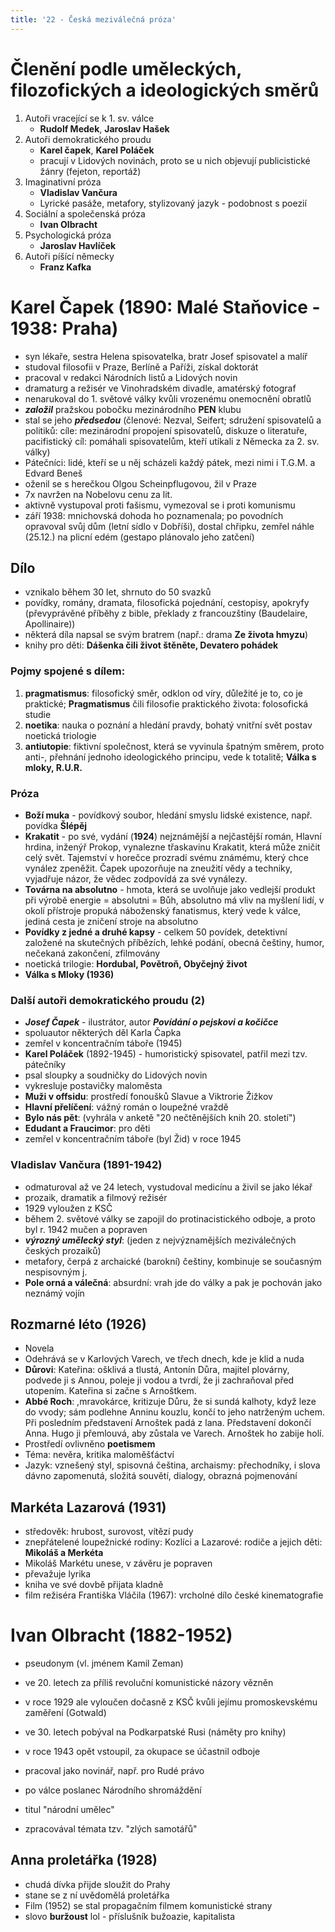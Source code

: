 ```yaml
---
title: '22 - Česká meziválečná próza'
---
```


# Členění podle uměleckých, filozofických a ideologických směrů

1. Autoři vracející se k 1. sv. válce
	- **Rudolf Medek**, **Jaroslav Hašek**
2. Autoři demokratického proudu
	- **Karel čapek**, **Karel Poláček**
	- pracují v Lidových novinách, proto se u nich objevují publicistické žánry (fejeton, reportáž)
3. Imaginativní próza
	- **Vladislav Vančura**
	- Lyrické pasáže, metafory, stylizovaný jazyk - podobnost s poezií
4. Sociální a společenská próza
	- **Ivan Olbracht**
5. Psychologická próza
	- **Jaroslav Havlíček**
6. Autoři píšící německy
	- **Franz Kafka**

# Karel Čapek (1890: Malé Staňovice - 1938: Praha)
- syn lékaře, sestra Helena spisovatelka, bratr Josef spisovatel a malíř
- studoval filosofii v Praze, Berlíně a Paříži, získal doktorát
- pracoval v redakci Národních listů a Lidových novin
- dramaturg a režisér ve Vinohradském divadle, amatérský fotograf
- nenarukoval do 1. světové války kvůli vrozenému onemocnění obratlů
- ***založil*** pražskou pobočku mezinárodního **PEN** klubu
- stal se jeho ***předsedou*** (členové: Nezval, Seifert; sdružení spisovatelů a politiků: cíle: mezinárodní propojení spisovatelů, diskuze o literatuře, pacifistický cíl: pomáhali spisovatelům, kteří utíkali z Německa za 2. sv. války)
- Pátečníci: lidé, kteří se u něj scházeli každý pátek, mezi nimi i T.G.M. a Edvard Beneš
- oženil se s herečkou Olgou Scheinpflugovou, žil v Praze
- 7x navržen na Nobelovu cenu za lit.
- aktivně vystupoval proti fašismu, vymezoval se i proti komunismu
- září 1938: mnichovská dohoda ho poznamenala; po povodních opravoval svůj dům (letní sídlo v Dobříši), dostal chřipku, zemřel náhle (25.12.) na plicní edém (gestapo plánovalo jeho zatčení)
## Dílo
- vznikalo během 30 let, shrnuto do 50 svazků
- povídky, romány, dramata, filosofická pojednání, cestopisy, apokryfy (převyprávěné příběhy z bible, překlady z francouzštiny (Baudelaire, Apollinaire))
- některá díla napsal se svým bratrem (např.: drama **Ze života hmyzu**)
- knihy pro děti: **Dášenka čili život štěněte, Devatero pohádek**
### Pojmy spojené s dílem:
1. **pragmatismus**: filosofický směr, odklon od víry, důležité je to, co je praktické; **Pragmatismus** čili filosofie praktického života: folosofická studie
2. **noetika**: nauka o poznání a hledání pravdy, bohatý vnitřní svět postav noetická triologie
3. **antiutopie**: fiktivní společnost, která se vyvinula špatným směrem, proto anti-, přehnání jednoho ideologického principu, vede k totalitě; **Válka s mloky, R.U.R.**
### Próza
* **Boží muka** - povídkový soubor, hledání smyslu lidské existence, např. povídka **Šlépěj**
* **Krakatit** - po své, vydání (**1924**) nejznámější a nejčastější román, Hlavní hrdina, inženýř Prokop, vynalezne třaskavinu Krakatit, která může zničit celý svět. Tajemství v horečce prozradí svému známému, který chce vynález zpeněžit. Čapek upozorňuje na zneužití vědy a techniky, vyjadřuje názor, že vědec zodpovídá za své vynálezy.
* **Továrna na absolutno** - hmota, která se uvolňuje jako vedlejší produkt při výrobě energie = absolutni = Bůh, absolutno má vliv na myšlení lidí, v okolí přístroje propuká náboženský fanatismus, který vede k válce, jediná cesta je zničení stroje na absolutno
* **Povídky z jedné a druhé kapsy** - celkem 50 povídek, detektivní založené na skutečných příbězích, lehké podání, obecná češtiny, humor, nečekaná zakončení, zfilmovány
* noetická trilogie: **Hordubal, Povětroň, Obyčejný život**
* **Válka s Mloky (1936)**

### Další autoři demokratického proudu (2)
* ***Josef Čapek*** - ilustrátor, autor ***Povídání o pejskovi a kočičce***
* spoluautor některých děl Karla Čapka
* zemřel v koncentračním táboře (1945)
* **Karel Poláček** (1892-1945) - humoristický spisovatel, patřil mezi tzv. pátečníky
* psal sloupky a soudničky do Lidových novin
* vykresluje postavičky maloměsta
* **Muži v offsidu**: prostředí fonoušků Slavue a Viktrorie Žižkov
* **Hlavní přelíčení**: vážný román o loupežné vraždě
* **Bylo nás pět**: (vyhrála v anketě "20 nečtěnějších knih 20. století")
* **Edudant a Fraucimor**: pro děti
* zemřel v koncentračním táboře (byl Žid) v roce 1945

### Vladislav Vančura (1891-1942)
* odmaturoval až ve 24 letech, vystudoval medicínu a živil se jako lékař
* prozaik, dramatik a filmový režisér
* 1929 vyloužen z KSČ
* během 2. světové války se zapojil do protinacistického odboje, a proto byl r. 1942 mučen a popraven
* ***výrozný umělecký styl***: (jeden z nejvýznamějších meziválečných českých prozaiků)
* metafory, čerpá z archaické (barokní) češtiny, kombinuje se současným nespisovným j.
* **Pole orná a válečná**: absurdní: vrah jde do války a pak je pochován jako neznámý vojín
  
## Rozmarné léto (1926)
* Novela
* Odehrává se v Karlových Varech, ve třech dnech, kde je klid a nuda
* **Důrovi**: Kateřina: ošklivá a tlustá, Antonín Důra, majitel plovárny, podvede ji s Annou, poleje ji vodou a tvrdí, že ji zachraňoval před utopením. Kateřina si začne s Arnoštkem.
* **Abbé Roch**: ,mravokárce, kritizuje Důru, že si sundá kalhoty, když leze do vvody; sám podlehne Anninu kouzlu, končí to jeho natrženým uchem. Při posledním představení Arnoštek padá z lana. Představení dokončí Anna. Hugo ji přemlouvá, aby zůstala ve Varech. Arnoštek ho zabije holí.
* Prostředí ovlivněno **poetismem**
* Téma: nevěra, kritika maloměšťáctví
* Jazyk: vznešený styl, spisovná čeština, archaismy: přechodníky, i slova dávno zapomenutá, složitá souvětí, dialogy, obrazná pojmenování

## Markéta Lazarová (1931)
* středověk: hrubost, surovost, vítězí pudy
* znepřátelené loupežnické rodiny: Kozlíci a Lazarové: rodiče a jejich děti: **Mikoláš a Merkéta**
* Mikoláš Markétu unese, v závěru je popraven
* převažuje lyrika
* kniha ve své dovbě přijata kladně
* film režiséra Františka Vláčila (1967): vrcholné dílo české kinematografie

# Ivan Olbracht (1882-1952)
* pseudonym (vl. jménem Kamil Zeman)
* ve 20. letech za příliš revoluční komunistické názory vězněn
* v roce 1929 ale vyloučen dočasně z KSČ kvůli jejímu promoskevskému zaměření (Gotwald)
* ve 30. letech pobýval na Podkarpatské Rusi (náměty pro knihy)
* v roce 1943 opět vstoupil, za okupace se účastnil odboje
* pracoval jako novinář, např. pro Rudé právo
* po válce poslanec Národního shromáždění
* titul "národní umělec"

* zpracovával témata tzv. "zlých samotářů"

## Anna proletářka (1928)
* chudá dívka přijde sloužit do Prahy
* stane se z ní uvědomělá proletářka
* Film (1952) se stal propagačním filmem komunistické strany
* slovo **buržoust** lol - příslušník bužoazie, kapitalista